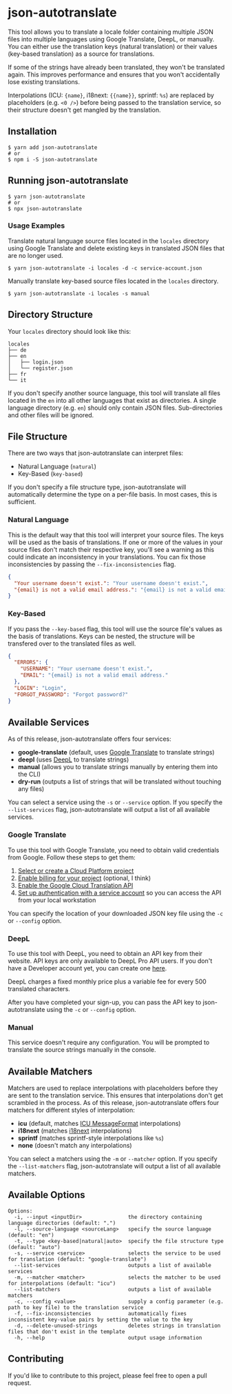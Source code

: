 # json-autotranslate

This tool allows you to translate a locale folder containing multiple JSON files
into multiple languages using Google Translate, DeepL, or manually. You can either
use the translation keys (natural translation) or their values (key-based translation)
as a source for translations.

If some of the strings have already been translated, they won't be translated
again. This improves performance and ensures that you won't accidentally lose
existing translations.

Interpolations (ICU: `{name}`, i18next: `{{name}}`, sprintf: `%s`) are replaced by
placeholders (e.g. `<0 />`) before being passed to the translation service, so their
structure doesn't get mangled by the translation.

## Installation

```shell
$ yarn add json-autotranslate
# or
$ npm i -S json-autotranslate
```

## Running json-autotranslate

```shell
$ yarn json-autotranslate
# or
$ npx json-autotranslate
```

### Usage Examples

Translate natural language source files located in the `locales` directory using
Google Translate and delete existing keys in translated JSON files that are no
longer used.

```shell
$ yarn json-autotranslate -i locales -d -c service-account.json
```

Manually translate key-based source files located in the `locales` directory.

```shell
$ yarn json-autotranslate -i locales -s manual
```

## Directory Structure

Your `locales` directory should look like this:

```
locales
├── de
├── en
│   ├── login.json
│   └── register.json
├── fr
└── it
```

If you don't specify another source language, this tool will translate all files
located in the `en` into all other languages that exist as directories. A single
language directory (e.g. `en`) should only contain JSON files. Sub-directories and
other files will be ignored.

## File Structure

There are two ways that json-autotranslate can interpret files:

- Natural Language (`natural`)
- Key-Based (`key-based`)

If you don't specify a file structure type, json-autotranslate will automatically
determine the type on a per-file basis. In most cases, this is sufficient.

### Natural Language

This is the default way that this tool will interpret your source files. The keys
will be used as the basis of translations. If one or more of the values in your
source files don't match their respective key, you'll see a warning as this could
indicate an inconsistency in your translations. You can fix those inconsistencies
by passing the `--fix-inconsistencies` flag.

```json
{
  "Your username doesn't exist.": "Your username doesn't exist.",
  "{email} is not a valid email address.": "{email} is not a valid email address."
}
```

### Key-Based

If you pass the `--key-based` flag, this tool will use the source file's values
as the basis of translations. Keys can be nested, the structure will be transfered
over to the translated files as well.

```json
{
  "ERRORS": {
    "USERNAME": "Your username doesn't exist.",
    "EMAIL": "{email} is not a valid email address."
  },
  "LOGIN": "Login",
  "FORGOT_PASSWORD": "Forgot password?"
}
```

## Available Services

As of this release, json-autotranslate offers four services:

- **google-translate** (default, uses [Google Translate](https://translate.google.com) to translate strings)
- **deepl** (uses [DeepL](https://deepl.com) to translate strings)
- **manual** (allows you to translate strings manually by entering them into the CLI)
- **dry-run** (outputs a list of strings that will be translated without touching any files)

You can select a service using the `-s` or `--service` option. If you specify the
`--list-services` flag, json-autotranslate will output a list of all available
services.

### Google Translate

To use this tool with Google Translate, you need to obtain valid credentials from
Google. Follow these steps to get them:

1.  [Select or create a Cloud Platform project][projects]
2.  [Enable billing for your project][billing] (optional, I think)
3.  [Enable the Google Cloud Translation API][enable_api]
4.  [Set up authentication with a service account][auth] so you can access the
    API from your local workstation

[projects]: https://console.cloud.google.com/project
[billing]: https://support.google.com/cloud/answer/6293499#enable-billing
[enable_api]: https://console.cloud.google.com/flows/enableapi?apiid=translate.googleapis.com
[auth]: https://cloud.google.com/docs/authentication/getting-started

You can specify the location of your downloaded JSON key file using the
`-c` or `--config` option.

### DeepL

To use this tool with DeepL, you need to obtain an API key from their website.
API keys are only available to DeepL Pro API users. If you don't have a Developer
account yet, you can create one [here](https://www.deepl.com/en/pro.html#developer).

DeepL charges a fixed monthly price plus a variable fee for every 500 translated characters.

After you have completed your sign-up, you can pass the API key to json-autotranslate
using the `-c` or `--config` option.

### Manual

This service doesn't require any configuration. You will be prompted to translate the
source strings manually in the console.

## Available Matchers

Matchers are used to replace interpolations with placeholders before they are sent to
the translation service. This ensures that interpolations don't get scrambled in the
process. As of this release, json-autotranslate offers four matchers for different
styles of interpolation:

- **icu** (default, matches [ICU MessageFormat](https://translate.google.com) interpolations)
- **i18next** (matches [i18next](https://www.i18next.com/translation-function/interpolation) interpolations)
- **sprintf** (matches sprintf-style interpolations like `%s`)
- **none** (doesn't match any interpolations)

You can select a matchers using the `-m` or `--matcher` option. If you specify the
`--list-matchers` flag, json-autotranslate will output a list of all available
matchers.

## Available Options

```
Options:
  -i, --input <inputDir>               the directory containing language directories (default: ".")
  -l, --source-language <sourceLang>   specify the source language (default: "en")
  -t, --type <key-based|natural|auto>  specify the file structure type (default: "auto")
  -s, --service <service>              selects the service to be used for translation (default: "google-translate")
  --list-services                      outputs a list of available services
  -m, --matcher <matcher>              selects the matcher to be used for interpolations (default: "icu")
  --list-matchers                      outputs a list of available matchers
  -c, --config <value>                 supply a config parameter (e.g. path to key file) to the translation service
  -f, --fix-inconsistencies            automatically fixes inconsistent key-value pairs by setting the value to the key
  -d, --delete-unused-strings          deletes strings in translation files that don't exist in the template
  -h, --help                           output usage information
```

## Contributing

If you'd like to contribute to this project, please feel free to open a pull request.
